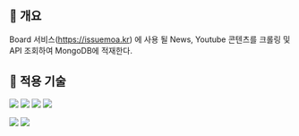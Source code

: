 
## 📌 개요
Board 서비스(https://issuemoa.kr) 에 사용 될 News, Youtube 콘텐츠를 크롤링 및 API 조회하여 MongoDB에 적재한다.

## 📌 적용 기술
<img src="https://img.shields.io/badge/JAVA 17-2F2625?style=flat-square&logo=coffeescript&logoColor=white"> <img src="https://img.shields.io/badge/Spring Boot 2.7.1-6DB33F?style=flat-square&logo=SpringBoot&logoColor=white"> <img src="https://img.shields.io/badge/MongoDB-47A248?style=flat-square&logo=mongodb&logoColor=white"> <img src="https://img.shields.io/badge/Spring Data JPA & Querydsl-6DB33F?style=flat-square&logo=spring&logoColor=white"> 

<img src="https://img.shields.io/badge/Jenkins-D24939?style=flat-square&logo=jenkins&logoColor=white"> <img src="https://img.shields.io/badge/Docker-2496ED?style=flat-square&logo=Docker&logoColor=white"> 

